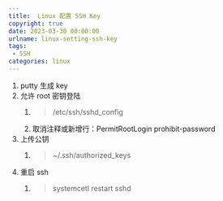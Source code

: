 ```yaml
---
title:  Linux 配置 SSH Key
copyright: true
date: 2023-03-30 00:00:00
urlname: linux-setting-ssh-key
tags: 
 - SSH
categories: linux
---
```

1. putty 生成 key
2. 允许 root 密钥登陆
   1. > /etc/ssh/sshd_config 
   2. 取消注释或新增行：PermitRootLogin prohibit-password
3. 上传公钥
   1. > ~/.ssh/authorized_keys 
4. 重启 ssh
   1. > systemcetl restart sshd